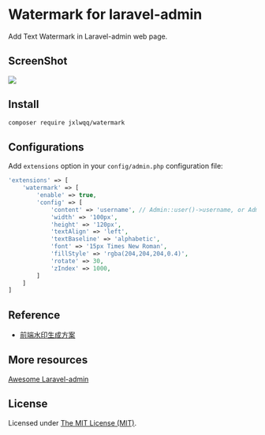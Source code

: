 # Watermark for laravel-admin

Add Text Watermark in Laravel-admin web page.


## ScreenShot

<img src="https://user-images.githubusercontent.com/2421068/85280542-e65d1c80-b4ba-11ea-842f-09c2a0e1dc5e.png">

## Install

```bash
composer require jxlwqq/watermark
```

## Configurations

Add `extensions` option in your `config/admin.php` configuration file:

```php
'extensions' => [
    'watermark' => [
        'enable' => true,
        'config' => [
            'content' => 'username', // Admin::user()->username, or Admin::user()->name or fixed value like 'internal info'
            'width' => '100px',
            'height' => '120px',
            'textAlign' => 'left',
            'textBaseline' => 'alphabetic',
            'font' => '15px Times New Roman',
            'fillStyle' => 'rgba(204,204,204,0.4)',
            'rotate' => 30,
            'zIndex' => 1000,
        ]
    ]
]
```

## Reference

* [前端水印生成方案](https://musicfe.cn/page/15)

## More resources

[Awesome Laravel-admin](https://github.com/jxlwqq/awesome-laravel-admin)

## License

Licensed under [The MIT License (MIT)](LICENSE).
